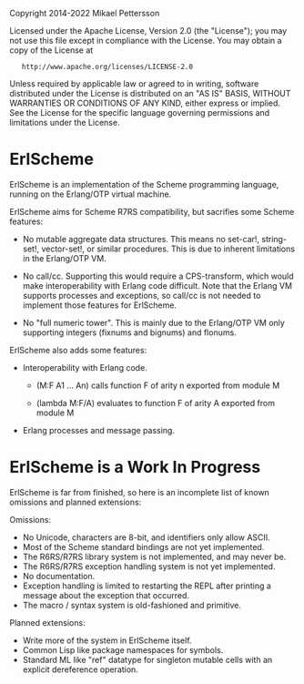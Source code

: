    Copyright 2014-2022 Mikael Pettersson

   Licensed under the Apache License, Version 2.0 (the "License");
   you may not use this file except in compliance with the License.
   You may obtain a copy of the License at

       http://www.apache.org/licenses/LICENSE-2.0

   Unless required by applicable law or agreed to in writing, software
   distributed under the License is distributed on an "AS IS" BASIS,
   WITHOUT WARRANTIES OR CONDITIONS OF ANY KIND, either express or implied.
   See the License for the specific language governing permissions and
   limitations under the License.

ErlScheme
=========

ErlScheme is an implementation of the Scheme programming language, running
on the Erlang/OTP virtual machine.

ErlScheme aims for Scheme R7RS compatibility, but sacrifies some Scheme
features:

- No mutable aggregate data structures.  This means no set-car!, string-set!,
  vector-set!, or similar procedures.  This is due to inherent limitations
  in the Erlang/OTP VM.

- No call/cc.  Supporting this would require a CPS-transform, which would
  make interoperability with Erlang code difficult.  Note that the Erlang
  VM supports processes and exceptions, so call/cc is not needed to implement
  those features for ErlScheme.

- No "full numeric tower".  This is mainly due to the Erlang/OTP VM only
  supporting integers (fixnums and bignums) and flonums.

ErlScheme also adds some features:

- Interoperability with Erlang code.

  * (M:F A1 ... An) calls function F of arity n exported from module M

  * (lambda M:F/A) evaluates to function F of arity A exported from module M

- Erlang processes and message passing.

ErlScheme is a Work In Progress
===============================

ErlScheme is far from finished, so here is an incomplete list of known
omissions and planned extensions:

Omissions:
- No Unicode, characters are 8-bit, and identifiers only allow ASCII.
- Most of the Scheme standard bindings are not yet implemented.
- The R6RS/R7RS library system is not implemented, and may never be.
- The R6RS/R7RS exception handling system is not yet implemented.
- No documentation.
- Exception handling is limited to restarting the REPL after printing
  a message about the exception that occurred.
- The macro / syntax system is old-fashioned and primitive.

Planned extensions:
- Write more of the system in ErlScheme itself.
- Common Lisp like package namespaces for symbols.
- Standard ML like "ref" datatype for singleton mutable cells with an explicit
  dereference operation.
